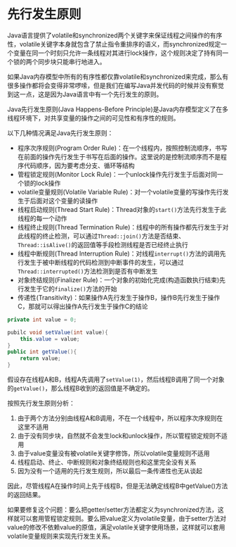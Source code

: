 # 先行发生原则

Java语言提供了volatile和synchronized两个关键字来保证线程之间操作的有序性，volatile关键字本身就包含了禁止指令重排序的语义，而synchronized规定一个变量在同一个时刻只允许一条线程对其进行lock操作，这个规则决定了持有同一个锁的两个同步块只能串行地进入。

如果Java内存模型中所有的有序性都仅靠volatile和synchronized来完成，那么有很多操作都将会变得非常啰嗦，但是我们在编写Java并发代码的时候并没有察觉到这一点，这是因为Java语言中有一个先行发生的原则。

Java先行发生原则(Java Happens-Before Principle)是Java内存模型定义了在多线程环境下，对共享变量的操作之间的可见性和有序性的规则。

以下几种情况满足Java先行发生原则： 

- 程序次序规则(Program Order Rule)：在一个线程内，按照控制流顺序，书写在前面的操作先行发生于书写在后面的操作。这里说的是控制流顺序而不是程序代码顺序，因为要考虑分支、循环等结构
- 管程锁定规则(Monitor Lock Rule)：一个unlock操作先行发生于后面对同一个锁的lock操作
- volatile变量规则(Volatile Variable Rule)：对一个volatile变量的写操作先行发生于后面对这个变量的读操作
- 线程启动规则(Thread Start Rule)：Thread对象的`start()`方法先行发生于此线程的每一个动作
- 线程终止规则(Thread Termination Rule)：线程中的所有操作都先行发生于对此线程的终止检测，可以通过`Thread::join()`方法是否结束、`Thread::isAlive()`的返回值等手段检测线程是否已经终止执行
- 线程中断规则(Thread Interruption Rule)：对线程`interrupt()`方法的调用先行发生于被中断线程的代码检测到中断事件的发生，可以通过`Thread::interrupted()`方法检测到是否有中断发生
- 对象终结规则(Finalizer Rule)：一个对象的初始化完成(构造函数执行结束)先行发生于它的`finalize()`方法的开始
- 传递性(Transitivity)：如果操作A先行发生于操作B，操作B先行发生于操作C，那就可以得出操作A先行发生于操作C的结论

```java
private int value = 0;

pubilc void setValue(int value){
    this.value = value;
}
public int getValue(){
    return value;
}
```

假设存在线程A和B，线程A先调用了`setValue(1)`，然后线程B调用了同一个对象的`getValue()`，那么线程B收到的返回值是不确定的。

按照先行发生原则分析：

1. 由于两个方法分别由线程A和B调用，不在一个线程中，所以程序次序规则在这里不适用
2. 由于没有同步块，自然就不会发生lock和unlock操作，所以管程锁定规则不适用
3. 由于value变量没有被volatile关键字修饰，所以volatile变量规则不适用
4. 线程启动、终止、中断规则和对象终结规则也和这里完全没有关系
5. 因为没有一个适用的先行发生规则，所以最后一条传递性也无从谈起

因此，尽管线程A在操作时间上先于线程B，但是无法确定线程B中getValue()方法的返回结果。

如果要修复这个问题：要么把getter/setter方法都定义为synchronized方法，这样就可以套用管程锁定规则。要么把value定义为volatile变量，由于setter方法对value的修改不依赖value的原值，满足volatile关键字使用场景，这样就可以套用volatile变量规则来实现先行发生关系。

